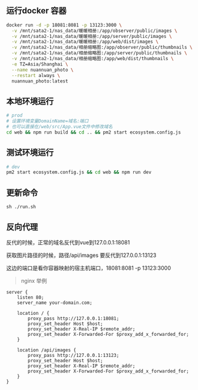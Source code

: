 ## 运行docker 容器
``` bash
docker run -d -p 18081:8081 -p 13123:3000 \
  -v /mnt/sata2-1/nas_data/暖暖相册:/app/observer/public/images \
  -v /mnt/sata2-1/nas_data/暖暖相册:/app/server/public/images \
  -v /mnt/sata2-1/nas_data/暖暖相册:/app/web/dist/images \
  -v /mnt/sata2-1/nas_data/相册缩略图:/app/observer/public/thumbnails \
  -v /mnt/sata2-1/nas_data/相册缩略图:/app/server/public/thumbnails \
  -v /mnt/sata2-1/nas_data/相册缩略图:/app/web/dist/thumbnails \
  -e TZ=Asia/Shanghai \
  --name nuannuan_photo \
  --restart always \
  nuannuan_photo:latest
```

## 本地环境运行
``` bash
# prod
# 设置环境变量DomainName=域名:端口
# 也可以直接在/web/src/App.vue文件中修改域名
cd web && npm run build && cd .. && pm2 start ecosystem.config.js
```
## 测试环境运行
``` bash
# dev
pm2 start ecosystem.config.js && cd web && npm run dev
```
## 更新命令
```
sh ./run.sh
```

## 反向代理
反代的时候，正常的域名反代到vue到127.0.0.1:18081  

获取图片路径的时候，路径/api/images 要反代到127.0.0.1:13123

这边的端口是看你容器映射的宿主机端口，18081:8081 -p 13123:3000

> nginx 举例

``` nginx
server {
    listen 80;
    server_name your-domain.com;

    location / {
        proxy_pass http://127.0.0.1:18081;
        proxy_set_header Host $host;
        proxy_set_header X-Real-IP $remote_addr;
        proxy_set_header X-Forwarded-For $proxy_add_x_forwarded_for;
    }

    location /api/images {
        proxy_pass http://127.0.0.1:13123;
        proxy_set_header Host $host;
        proxy_set_header X-Real-IP $remote_addr;
        proxy_set_header X-Forwarded-For $proxy_add_x_forwarded_for;
    }
}

```